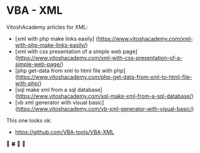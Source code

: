 # VBA - XML

VitoshAcademy articles for XML:
- [xml with php make links easily] (https://www.vitoshacademy.com/xml-with-php-make-links-easily/)
- [xml with css presentation of a simple web page] (https://www.vitoshacademy.com/xml-with-css-presentation-of-a-simple-web-page/)
- [php get-data from xml to html file with php] (https://www.vitoshacademy.com/php-get-data-from-xml-to-html-file-with-php/)
- [sql make xml from a sql database] (https://www.vitoshacademy.com/sql-make-xml-from-a-sql-database/)
- [vb xml generator with visual basic] (https://www.vitoshacademy.com/vb-xml-generator-with-visual-basic/)

This one looks ok:
- https://github.com/VBA-tools/VBA-XML

:cactus: :four_leaf_clover: :poodle: :flags:
